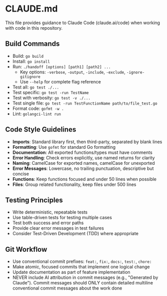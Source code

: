 # CLAUDE.md

This file provides guidance to Claude Code (claude.ai/code) when working with code in this repository.

## Build Commands
- Build: `go build`
- Install: `go install`
- Run: `./handoff [options] [path1] [path2] ...`
  - Key options: `-verbose`, `-output`, `-include`, `-exclude`, `-ignore-gitignore`
  - Use `--help` for complete flag reference
- Test all: `go test ./...`
- Test specific: `go test -run TestName`
- Test with verbosity: `go test -v ./...`
- Test single file: `go test -run TestFunctionName path/to/file_test.go`
- Format code: `gofmt -w .`
- Lint: `golangci-lint run`

## Code Style Guidelines
- **Imports**: Standard library first, then third-party, separated by blank lines
- **Formatting**: Use `gofmt` for standard Go formatting
- **Documentation**: All exported functions/types must have comments
- **Error Handling**: Check errors explicitly, use named returns for clarity
- **Naming**: CamelCase for exported names, camelCase for unexported
- **Error Messages**: Lowercase, no trailing punctuation, descriptive but concise
- **Functions**: Keep functions focused and under 50 lines when possible
- **Files**: Group related functionality, keep files under 500 lines

## Testing Principles
- Write deterministic, repeatable tests
- Use table-driven tests for testing multiple cases
- Test both success and error paths
- Provide clear error messages in test failures
- Consider Test-Driven Development (TDD) where appropriate

## Git Workflow
- Use conventional commit prefixes: `feat:`, `fix:`, `docs:`, `test:`, `chore:`
- Make atomic, focused commits that implement one logical change
- Update documentation as part of feature implementation
- NEVER include AI attribution in commit messages (e.g., "Generated by Claude"). Commit messages should ONLY contain detailed multiline conventional commit messages about the work done
